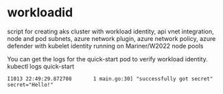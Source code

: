 # workloadid
script for creating aks cluster with workload identity, api vnet integration, node and pod subnets, azure network plugin, azure network policy, azure defender with kubelet identity running on Mariner/W2022 node pools

You can get the logs for the quick-start pod to verify workload identity. 
   kubectl logs quick-start

```script
I1013 22:49:29.872708       1 main.go:30] "successfully got secret" secret="Hello!"

```
